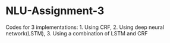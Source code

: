 # NLU-Assignment-3
Codes for 3 implementations: 1. Using CRF, 2. Using deep neural network(LSTM), 3. Using a combination of LSTM and CRF
